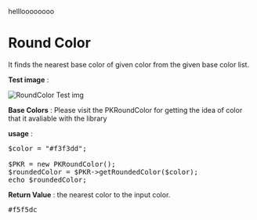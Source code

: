 hellloooooooo
# Round Color&nbsp;

It finds the nearest base color of given color from the given base color list.

**Test image** :


![RoundColor Test img](http://i.imgur.com/ri52ekC.jpg)

**Base Colors** :
Please visit the PKRoundColor for getting the idea of color that it avaliable with the library

**usage** :

<pre>
$color = "#f3f3dd";

$PKR = new PKRoundColor();
$roundedColor = $PKR->getRoundedColor($color);
echo $roundedColor;
</pre>

**Return Value** : the nearest color to the input color.

<pre>
#f5f5dc
</pre>



